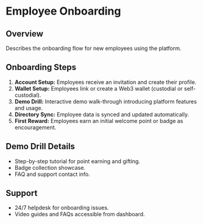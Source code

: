 # Employee Onboarding

## Overview

Describes the onboarding flow for new employees using the platform.

## Onboarding Steps

1. **Account Setup:** Employees receive an invitation and create their profile.
2. **Wallet Setup:** Employees link or create a Web3 wallet (custodial or self-custodial).
3. **Demo Drill:** Interactive demo walk-through introducing platform features and usage.
4. **Directory Sync:** Employee data is synced and updated automatically.
5. **First Reward:** Employees earn an initial welcome point or badge as encouragement.

## Demo Drill Details

- Step-by-step tutorial for point earning and gifting.
- Badge collection showcase.
- FAQ and support contact info.

## Support

- 24/7 helpdesk for onboarding issues.
- Video guides and FAQs accessible from dashboard.
